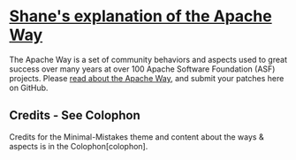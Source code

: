 # [Shane's explanation of the Apache Way](http://theapacheway.com/)

The Apache Way is a set of community behaviors and aspects used to great success over many years at over 100 Apache Software Foundation (ASF) projects.  Please [read about the Apache Way](http://theapacheway.com/), and submit your patches here on GitHub.

## Credits - See Colophon

Credits for the Minimal-Mistakes theme and content about the ways & aspects is in the Colophon[colophon].